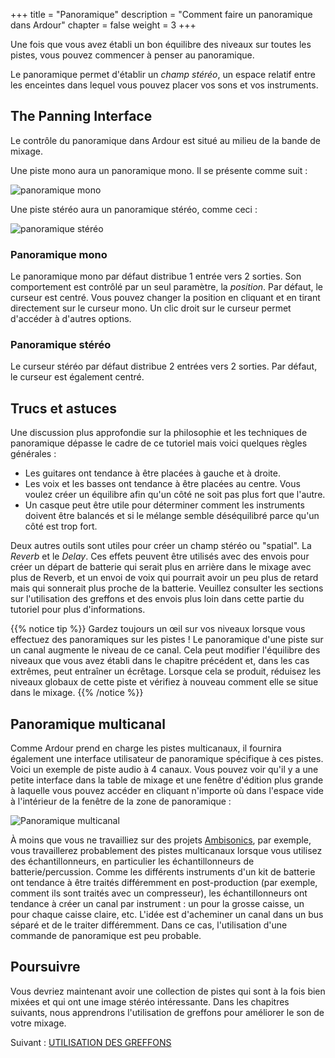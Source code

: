 +++
title = "Panoramique"
description = "Comment faire un panoramique dans Ardour"
chapter = false
weight = 3
+++

Une fois que vous avez établi un bon équilibre des niveaux sur toutes les pistes, vous pouvez commencer à penser au panoramique.

Le panoramique permet d'établir un _champ stéréo_, un espace relatif entre les enceintes dans lequel vous pouvez placer vos sons et vos instruments.

## The Panning Interface


Le contrôle du panoramique dans Ardour est situé au milieu de la bande de mixage.

Une piste mono aura un panoramique mono. Il se présente comme suit :

![panoramique mono](en/ardour7-mono-panner.png?width=10vw)

Une piste stéréo aura un panoramique stéréo, comme ceci : 

![panoramique stéréo](en/ardour7-stereo-panner.png?width=10vw)

### Panoramique mono

Le panoramique mono par défaut distribue 1 entrée vers 2 sorties. Son comportement est contrôlé par un seul paramètre, la *position*. Par défaut, le curseur est centré. Vous pouvez changer la position en cliquant et en tirant directement sur le curseur mono. Un clic droit sur le curseur permet d'accéder à d'autres options.

### Panoramique stéréo

Le curseur stéréo par défaut distribue 2 entrées vers 2 sorties. Par défaut, le curseur est également centré.

## Trucs et astuces

Une discussion plus approfondie sur la philosophie et les techniques de panoramique dépasse le cadre de ce tutoriel mais voici quelques règles générales :

* Les guitares ont tendance à être placées à gauche et à droite.
* Les voix et les basses ont tendance à être placées au centre. Vous voulez créer un équilibre afin qu'un côté ne soit pas plus fort que l'autre.
* Un casque peut être utile pour déterminer comment les instruments doivent être balancés et si le mélange semble déséquilibré parce qu'un côté est trop fort.

Deux autres outils sont utiles pour créer un champ stéréo ou "spatial".
La _Reverb_ et le _Delay_. Ces effets peuvent être utilisés avec des envois pour créer un départ de batterie qui serait plus en arrière dans le mixage avec plus de Reverb, et un envoi de voix qui pourrait avoir un peu plus de retard mais qui sonnerait plus proche de la batterie. Veuillez consulter les sections sur l'utilisation des greffons et des envois plus loin dans cette partie du tutoriel pour plus d'informations.

{{% notice tip %}}
Gardez toujours un œil sur vos niveaux lorsque vous effectuez des panoramiques sur les pistes ! Le panoramique d'une piste sur un canal augmente le niveau de ce canal. Cela peut modifier l'équilibre des niveaux que vous avez établi dans le chapitre précédent et, dans les cas extrêmes, peut entraîner un écrêtage. Lorsque cela se produit, réduisez les niveaux globaux de cette piste et vérifiez à nouveau comment elle se situe dans le mixage.
{{% /notice %}}

## Panoramique multicanal

Comme Ardour prend en charge les pistes multicanaux, il fournira également une interface utilisateur de panoramique spécifique à ces pistes. Voici un exemple de piste audio à 4 canaux. Vous pouvez voir qu'il y a une petite interface dans la table de mixage et une fenêtre d'édition plus grande à laquelle vous pouvez accéder en cliquant n'importe où dans l'espace vide à l'intérieur de la fenêtre de la zone de panoramique :

![Panoramique multicanal](en/ardour7-multichannel-panning.png?width=30vw)

À moins que vous ne travailliez sur des projets [Ambisonics](https://en.wikipedia.org/wiki/Ambisonics), par exemple, vous travaillerez probablement des pistes multicanaux lorsque vous utilisez des échantillonneurs, en particulier les échantillonneurs de batterie/percussion.
Comme les différents instruments d'un kit de batterie ont tendance à être traités différemment en post-production (par exemple, comment ils sont traités avec un compresseur), les échantillonneurs ont tendance à créer un canal par instrument : un pour la grosse caisse, un pour chaque caisse claire, etc. L'idée est d'acheminer un canal dans un bus séparé et de le traiter différemment.
Dans ce cas, l'utilisation d'une commande de panoramique est peu probable.

## Poursuivre

Vous devriez maintenant avoir une collection de pistes qui sont à la fois bien mixées et qui ont une image stéréo intéressante. Dans les chapitres suivants, nous apprendrons l'utilisation de greffons pour améliorer le son de votre mixage.

Suivant : [UTILISATION DES GREFFONS](../using-plugins)
